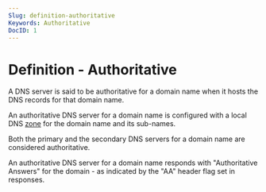 ```yaml
---
Slug: definition-authoritative
Keywords: Authoritative
DocID: 1
---
```

# Definition - Authoritative

A DNS server is said to be authoritative for a domain name when it hosts the DNS records for that domain name.

An authoritative DNS server for a domain name is configured with a local DNS [zone](df_zones.md) for the domain name and its sub-names.

Both the primary and the secondary DNS servers for a domain name are considered authoritative.

An authoritative DNS server for a domain name responds with "Authoritative Answers" for the domain - as indicated by the "AA" header flag set in responses.
